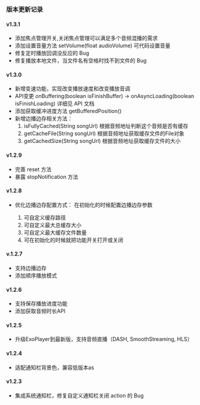 ### 版本更新记录

#### v1.3.1  
 
 - 添加焦点管理开关,关闭焦点管理可以满足多个音频混播的需求
 - 添加设置音量方法 setVolume(float audioVolume) 可代码设置音量
 - 修复定时播放回调没反应的 Bug
 - 修复播放本地文件，当文件名有空格时找不到文件的 Bug
 
#### v1.3.0

- 新增变速功能，实现改变播放速度和改变播放音调
- API变更 onBuffering(boolean isFinishBuffer) -> onAsyncLoading(boolean isFinishLoading) 详细见 API 文档
- 添加获取缓冲进度方法 getBufferedPosition()
- 新增边播边存相关方法：
  1. isFullyCached(String songUrl) 根据音频地址判断这个音频是否有缓存
  2. getCacheFile(String songUrl) 根据音频地址获取缓存文件的File对象
  3. getCachedSize(String songUrl) 根据音频地址获取缓存文件的大小
  
#### v1.2.9

- 完善 reset 方法
- 暴露 stopNotification 方法
 
#### v1.2.8

- 优化边播边存配置方式：
  在初始化的时候配置边播边存参数

  1. 可自定义缓存路径
  2. 可自定义最大总缓存大小
  3. 可自定义最大缓存文件数量
  4. 可在初始化的时候就把功能开关打开或关闭
  
#### v.1.2.7

- 支持边播边存
- 添加顺序播放模式

#### v1.2.6

- 支持保存播放进度功能
- 添加获取音频时长API

#### v1.2.5

- 升级ExoPlayer到最新版，支持音频直播（DASH, SmoothStreaming, HLS）


#### v1.2.4

- 适配通知栏背景色，兼容低版本as

#### v1.2.3

- 集成系统通知栏，修复自定义通知栏关闭 action 的 Bug
